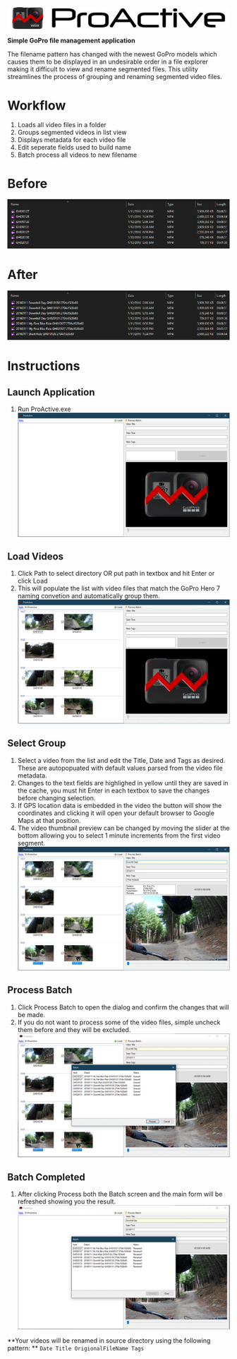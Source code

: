 ![ProActive](https://raw.githubusercontent.com/DesignedSimplicity/ProActive/master/ProActive/Images/Logo.png)

**Simple GoPro file management application**

The filename pattern has changed with the newest GoPro models which causes them to be displayed in an undesirable order in a file explorer making it difficult to view and rename segmented files.
This utility streamlines the process of grouping and renaming segmented video files.

# Workflow
1. Loads all video files in a folder
1. Groups segmented videos in list view
1. Displays metadata for each video file
1. Edit seperate fields used to build name
1. Batch process all videos to new filename

# Before
![Before](https://raw.githubusercontent.com/DesignedSimplicity/ProActive/master/Screens/Files-Before.png)

# After
![After](https://raw.githubusercontent.com/DesignedSimplicity/ProActive/master/Screens/Files-After.png)

# Instructions
## Launch Application
1. Run ProActive.exe
![Startup](https://raw.githubusercontent.com/DesignedSimplicity/ProActive/master/Screens/Main-Default.png)

## Load Videos
1. Click Path to select directory OR put path in textbox and hit Enter or click Load
1. This will populate the list with video files that match the GoPro Hero 7 naming convetion and automatically group them.
![Loaded](https://raw.githubusercontent.com/DesignedSimplicity/ProActive/master/Screens/Main-Loaded.png)

## Select Group
1. Select a video from the list and edit the Title, Date and Tags as desired.  These are autopopuated with default values parsed from the video file metadata.
1. Changes to the text fields are highlighed in yellow until they are saved in the cache, you must hit Enter in each textbox to save the changes before changing selection.
1. If GPS location data is embedded in the video the button will show the coordinates and clicking it will open your default browser to Google Maps at that position.
1. The video thumbnail preview can be changed by moving the slider at the bottom allowing you to select 1 minute increments from the first video segment.
![Loaded](https://raw.githubusercontent.com/DesignedSimplicity/ProActive/master/Screens/Main-Editing.png)

## Process Batch
1. Click Process Batch to open the dialog and confirm the changes that will be made.
1. If you do not want to process some of the video files, simple uncheck them before and they will be excluded.
![Loaded](https://raw.githubusercontent.com/DesignedSimplicity/ProActive/master/Screens/Process-Queued.png)

## Batch Completed
1. After clicking Process both the Batch screen and the main form will be refreshed showing you the result.
![Loaded](https://raw.githubusercontent.com/DesignedSimplicity/ProActive/master/Screens/Process-Completed.png)

**Your videos will be renamed in source directory using the following pattern: ** `Date Title OrigionalFileName Tags`